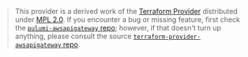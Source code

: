> This provider is a derived work of the [Terraform Provider](https://github.com/terraform-providers/terraform-provider-awsapigateway)
> distributed under [MPL 2.0](https://www.mozilla.org/en-US/MPL/2.0/). If you encounter a bug or missing feature,
> first check the [`pulumi-awsapigateway` repo](/issues); however, if that doesn't turn up anything,
> please consult the source [`terraform-provider-awsapigateway` repo](https://github.com/terraform-providers/terraform-provider-awsapigateway/issues).
